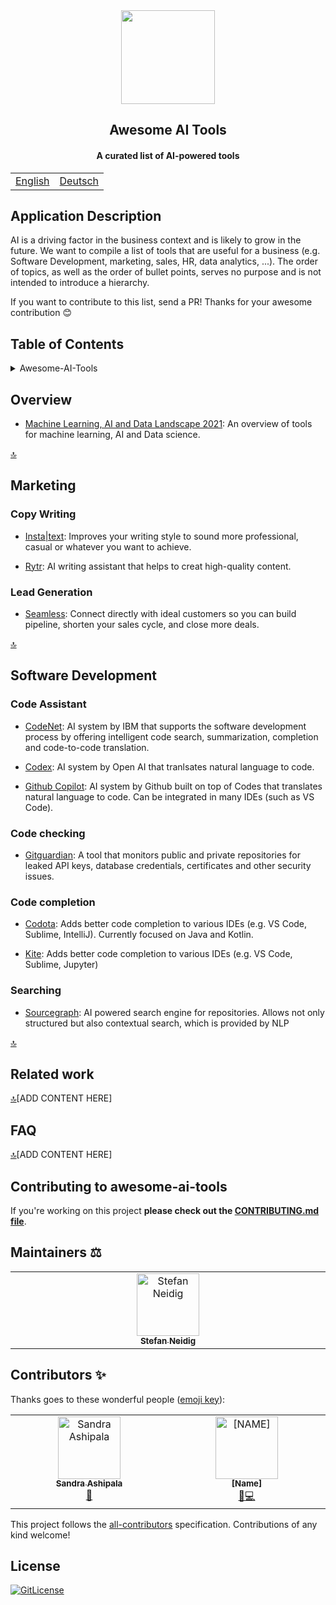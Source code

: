 <!-- PROJECT TITLE -->
  <div id="header" align="center">
  <img src="https://github-production-user-asset-6210df.s3.amazonaws.com/19821445/239703832-7aae0dd8-467d-4d97-8844-d3767d7d0521.png" width="150" width="80"/>
</div>
 <h2 align="center">
    Awesome AI Tools
    <br />
    </h2>
     <h4 align="center">
    A curated list of AI-powered tools
    <br />
    </h4>

  <table align="center">
    <tbody>
        <tr>
            <td><a href="https://github.com/sandramsc/awesome-ai-tools/blob/master/README.md">English</a></td>
            <td><a href="https://github.com/sandramsc/awesome-ai-tools/blob/master/README.de.md">Deutsch</a></td>
        </tr>
    </tbody>
</table>

## Application Description

AI is a driving factor in the business context and is likely to grow in the future. We want to compile a list of tools that are useful for a business (e.g. Software Development, marketing, sales, HR, data analytics, ...). The order of topics, as well as the order of bullet points, serves no purpose and is not intended to introduce a hierarchy.

If you want to contribute to this list, send a PR! Thanks for your awesome contribution 😊

## Table of Contents

<details>
<summary>Awesome-AI-Tools</summary>

- [Application Description](#application-description)
- [Table of Contents](#table-of-contents)
- [Overview](#overview)
- [Marketing](#marketing)
    - [Copy Writing](#copy-writing)
    - [Lead Generation](#lead-generation)
- [Software Development](#software-development)
    - [Code Assistant](#code-assistant)
    - [Code checking](#code-checking)
    - [Code completion](#code-completion)
    - [Searching](#searching)
- [Related work](#related-work)
- [FAQ](#faq)
- [Contributing](#contributing)
- [Maintainers](#maintainers)
- [Contributors](#contributors)
- [License](#license)

</details>

## Overview

- [Machine Learning, AI and Data Landscape 2021](http://46eybw2v1nh52oe80d3bi91u-wpengine.netdna-ssl.com/wp-content/uploads/2021/09/ML-AI-Data-Landscape-2021.pdf): An overview of tools for machine learning, AI and Data science.

[🔝](https://github.com/sandramsc/awesome-ai-tools#table-of-contents)

## Marketing

### Copy Writing

- [Insta|text](https://instatext.io/): Improves your writing style to sound more professional, casual or whatever you want to achieve.

- [Rytr](https://rytr.me/): AI writing assistant that helps to creat high-quality content.

### Lead Generation

- [Seamless](https://www.seamless.ai/): Connect directly with ideal customers so you can build pipeline, shorten your sales cycle, and close more deals.

[🔝](https://github.com/sandramsc/awesome-ai-tools#table-of-contents)


## Software Development

### Code Assistant

- [CodeNet](https://github.com/IBM/Project_CodeNet): AI system by IBM that supports the software development process by offering intelligent code search, summarization, completion and code-to-code translation.

- [Codex](https://openai.com/blog/openai-codex/): AI system by Open AI that tranlsates natural language to code.

- [Github Copilot](https://copilot.github.com/): AI system by Github built on top of Codes that translates natural language to code. Can be integrated in many IDEs (such as VS Code).

### Code checking

- [Gitguardian](https://www.gitguardian.com/): A tool that monitors public and private repositories for leaked API keys, database credentials, certificates and other security issues.

### Code completion

- [Codota](https://www.codota.com/): Adds better code completion to various IDEs (e.g. VS Code, Sublime, IntelliJ). Currently focused on Java and Kotlin.

- [Kite](https://www.kite.com/): Adds better code completion to various IDEs (e.g. VS Code, Sublime, Jupyter)

### Searching

- [Sourcegraph](https://sourcegraph.com/):  AI powered search engine for repositories. Allows not only structured but also contextual search, which is provided by NLP

[🔝](https://github.com/sandramsc/awesome-ai-tools#table-of-contents)

## Related work

[🔝](https://github.com/sandramsc/awesome-ai-tools#table-of-contents)[ADD CONTENT HERE]


## FAQ

[🔝](https://github.com/sandramsc/awesome-ai-tools#table-of-contents)[ADD CONTENT HERE]

## Contributing to awesome-ai-tools

If you're working on this project **please check out the
[CONTRIBUTING.md file](https://github.com/sandramsc/awesome-ai-tools/blob/master/CONTRIBUTING.md)**.

## Maintainers ⚖️
<table>
  <tbody>
    <tr>
      <td align="center" valign="top" width="14.28%"><a href="https://github.com/dasheck0"><img src="https://github-production-user-asset-6210df.s3.amazonaws.com/19821445/239706944-3bdd7b46-6b1e-4165-a035-08fa563d0de8.png" width="100px;" alt="Stefan Neidig"/><br /><sub><b>Stefan Neidig</b></sub></a>
      </td>
    </tr>
  </tbody>
</table>

## Contributors ✨

Thanks goes to these wonderful people ([emoji key](https://allcontributors.org/docs/en/emoji-key)):
<!-- ALL-CONTRIBUTORS-LIST:START - Do not remove or modify this section -->
<!-- prettier-ignore-start -->
<!-- markdownlint-disable -->
<table>
  <tbody>
    <tr>
    <!-- contributor-1-start -->
      <td align="center" valign="top" width="14.28%"><a href="https://github.com/sandramsc"><img src="https://github-production-user-asset-6210df.s3.amazonaws.com/19821445/239707280-a1fe09fb-f3c4-4727-b588-1a433a9e6574.png" width="100px;" alt="Sandra Ashipala"/><br /><sub><b>Sandra Ashipala</b></sub></a><br /><a href="https://github.com/nanogiants/awesome-ai-tools/commits?author=sandramsc" title="Doc">📖</a></td>
      <!-- contributor-1-end -->
      <!-- contributor-2-start -->
          <td align="center" valign="top" width="14.28%"><a href="https://github.com/github_username"><img src="https://cdn.pixabay.com/photo/2015/10/05/22/37/blank-profile-picture-973460_640.png" width="100px;" alt="[NAME]"/><br /><sub><b>[Name]</b></sub></a><br /><a href="https://github.com/nanogiants/awesome-ai-tools/commits?author=sandramsc" title="Bug">🐛</a><a href="https://github.com/nanogiants/awesome-ai-tools/commits?author=sandramsc" title="Code">💻</a></td>
      <!-- contributor-2-end -->
      <!-- contributor-3-end -->
      <!-- contributor-3-end -->
    </tr>
  </tbody>
</table>
<!-- markdownlint-restore -->
<!-- prettier-ignore-end -->
<!-- ALL-CONTRIBUTORS-LIST:END -->

This project follows the [all-contributors](https://github.com/all-contributors/all-contributors) specification. Contributions of any kind welcome!


## License

[![GitLicense](https://img.shields.io/badge/License-MIT-lime.svg)](https://github.com/nanogiants/awesome-ai-tools/blob/master/LICENSE)
